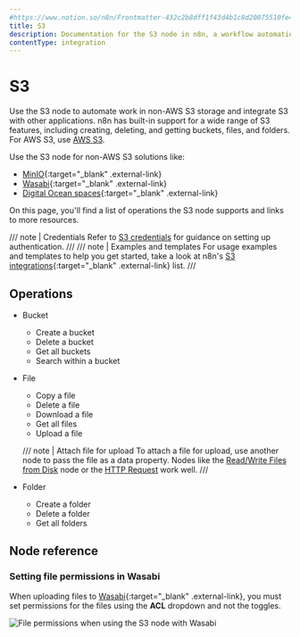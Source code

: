```yaml
---
#https://www.notion.so/n8n/Frontmatter-432c2b8dff1f43d4b1c8d20075510fe4
title: S3
description: Documentation for the S3 node in n8n, a workflow automation platform. Includes details of operations and configuration, and links to examples and credentials information.
contentType: integration
---
```


# S3

Use the S3 node to automate work in non-AWS S3 storage and integrate S3 with other applications. n8n has built-in support for a wide range of S3 features, including creating, deleting, and getting buckets, files, and folders. For AWS S3, use [AWS S3](/integrations/builtin/app-nodes/n8n-nodes-base.awss3/).

Use the S3 node for non-AWS S3 solutions like:

* [MinIO](https://min.io/){:target="_blank" .external-link}
* [Wasabi](https://wasabi.com/){:target="_blank" .external-link}
* [Digital Ocean spaces](https://www.digitalocean.com/products/spaces){:target="_blank" .external-link}

On this page, you'll find a list of operations the S3 node supports and links to more resources.

/// note | Credentials
Refer to [S3 credentials](/integrations/builtin/credentials/s3/) for guidance on setting up authentication. 
///
/// note | Examples and templates
For usage examples and templates to help you get started, take a look at n8n's [S3 integrations](https://n8n.io/integrations/s3/){:target="_blank" .external-link} list.
///

## Operations

* Bucket
    * Create a bucket
    * Delete a bucket
    * Get all buckets
    * Search within a bucket
* File
    * Copy a file
    * Delete a file
    * Download a file
    * Get all files
    * Upload a file
    
    /// note | Attach file for upload
    To attach a file for upload, use another node to pass the file as a data property. Nodes like the [Read/Write Files from Disk](/integrations/builtin/core-nodes/n8n-nodes-base.filesreadwrite/) node or the [HTTP Request](/integrations/builtin/core-nodes/n8n-nodes-base.httprequest/) work well.
    ///

* Folder
    * Create a folder
    * Delete a folder
    * Get all folders

## Node reference

### Setting file permissions in Wasabi

When uploading files to [Wasabi](https://wasabi.com/){:target="_blank" .external-link}, you must set permissions for the files using the **ACL** dropdown and not the toggles.

![File permissions when using the S3 node with Wasabi](/_images/integrations/builtin/app-nodes/s3/acl_dropdown.png)

